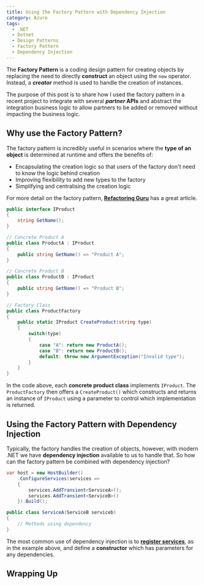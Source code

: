 ```yaml
---
title: Using the Factory Pattern with Dependency Injection
category: Azure
tags:
  - .NET
  - Dotnet
  - Design Patterns
  - Factory Pattern
  - Dependency Injection
---
```


The **Factory Pattern** is a coding design pattern for creating objects by replacing the need to directly **construct** an object using the `new` operator. Instead, a ***creator*** method is used to handle the creation of instances.

The purpose of this post is to share how I used the factory pattern in a recent project to integrate with several ***partner* APIs** and abstract the integration business logic to allow partners to be added or removed without impacting the business logic.

## Why use the Factory Pattern?

The factory pattern is incredibly useful in scenarios where the **type of an object** is determined at runtime and offers the benefits of:

- Encapsulating the creation logic so that users of the factory don't need to know the logic behind creation
- Improving flexibility to add new types to the factory
- Simplifying and centralising the creation logic

For more detail on the factory pattern, **[Refactoring Guru](https://refactoring.guru/design-patterns/factory-method)** has a great article.

``` cs
public interface IProduct
{
    string GetName();
}

// Concrete Product A
public class ProductA : IProduct
{
    public string GetName() => "Product A";
}

// Concrete Product B
public class ProductB : IProduct
{
    public string GetName() => "Product B";
}

// Factory Class
public class ProductFactory
{
    public static IProduct CreateProduct(string type)
    {
        switch(type)
        {
            case "A": return new ProductA();
            case "B": return new ProductB();
            default: throw new ArgumentException("Invalid type");
        }
    }
}
```

In the code above, each **concrete product class** implements `IProduct`. The `ProductFactory` then offers a `CreateProduct()` which constructs and returns an instance of `IProduct` using a parameter to control which implementation is returned.

## Using the Factory Pattern with Dependency Injection

Typically, the factory handles the creation of objects, however, with modern .NET we have **dependency injection** available to us to handle that. So how can the factory pattern be combined with dependency injection?

``` cs
var host = new HostBuilder()
    .ConfigureServices(services => 
    {
        services.AddTransient<ServiceA>();
        services.AddTransient<ServiceB>()
    }).Build();

public class ServiceA(ServiceB serviceb)
{
    // Methods using dependency
}
```

The most common use of dependency injection is to **[register services](https://learn.microsoft.com/en-us/dotnet/core/extensions/dependency-injection#service-registration-methods)**, as in the example above, and define a **constructor** which has parameters for any dependencies.

## Wrapping Up

